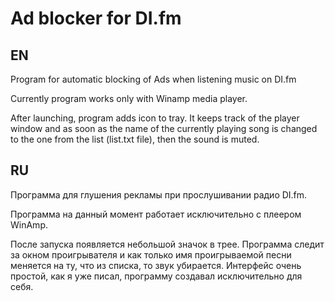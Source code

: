 Ad blocker for DI.fm
================

## EN

Program for automatic blocking of Ads when listening music on DI.fm

Currently program works only with Winamp media player.

After launching, program adds icon to tray. It keeps track of the player window and as soon as the name of the currently playing song is changed to the one from the list (list.txt file), then the sound is muted.

## RU

Программа для глушения рекламы при прослушивании радио DI.fm.

Программа на данный момент работает исключительно с плеером WinAmp.

После запуска появляется небольшой значок в трее. Программа следит за окном проигрывателя и как только имя проигрываемой песни меняется на ту, что из списка, то звук убирается. Интерфейс очень простой, как я уже писал, программу создавал исключительно для себя.
